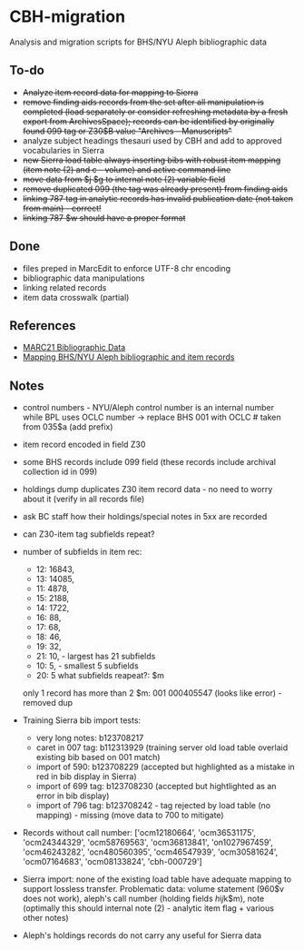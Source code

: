 # CBH-migration
 Analysis and migration scripts for BHS/NYU Aleph bibliographic data


## To-do
+ ~~Analyze item record data for mapping to Sierra~~
+ ~~remove finding aids records from the set after all manipulation is completed (load separately or consider refreshing metadata by a fresh export from ArchivesSpace); records can be identified by originally found 099 tag or Z30$B value "Archives - Manuscripts"~~
+ analyze subject headings thesauri used by CBH and add to approved vocabularies in Sierra
+ ~~new Sierra load table always inserting bibs with robust item mapping (item note (2) and c - volume) and active command line~~
+ ~~move data from $j $g to internal note (2) variable field~~
+ ~~remove duplicated 099 (the tag was already present) from finding aids~~
+ ~~linking 787 tag in analytic records has invalid publication date (not taken from main) - correct!~~
+ ~~linking 787 $w should have a proper format~~

## Done
+ files preped in MarcEdit to enforce UTF-8 chr encoding
+ bibliographic data manipulations
+ linking related records
+ item data crosswalk (partial)

## References
+ [MARC21 Bibliographic Data](https://www.loc.gov/marc/bibliographic/)
+ [Mapping BHS/NYU Aleph bibliographic and item records](https://docs.google.com/spreadsheets/d/19CPV3APa_wotCb2KLEjoiJF8IKdmbhuHEnqvFdqDhmQ/edit?usp=sharing)


## Notes
+ control numbers - NYU/Aleph control number is an internal number while BPL uses OCLC number -> replace BHS 001 with OCLC # taken from 035$a (add prefix)
+ item record encoded in field Z30
+ some BHS records include 099 field (these records include archival collection id in 099)
+ holdings dump duplicates Z30 item record data - no need to worry about it (verify in all records file)
+ ask BC staff how their holdings/special notes in 5xx are recorded
+ can Z30-item tag subfields repeat?
+ number of subfields in item rec:
    + 12: 16843,
    + 13: 14085,
    + 11: 4878,
    + 15: 2188,
    + 14: 1722,
    + 16: 88,
    + 17: 68,
    + 18: 46,
    + 19: 32,
    + 21: 10, - largest has 21 subfields
    + 10: 5,  - smallest 5 subfields
    + 20: 5
    what subfields reapeat?: $m

    only 1 record has more than 2 $m: 001  000405547 (looks like error) - removed dup

+ Training Sierra bib import tests:
    + very long notes: b123708217
    + caret in 007 tag: b112313929 (training server old load table overlaid existing bib based on 001 match)
    + import of 590: b123708229 (accepted but highlighted as a mistake in red in bib display in Sierra)
    + import of 699 tag: b123708230 (accepted but hightlighted as an error in bib display)
    + import of 796 tag: b123708242 - tag rejected by load table (no mapping) - missing (move data to 700 to mitigate)

+ Records without call number: ['ocm12180664', 'ocm36531175', 'ocm24344329', 'ocm58769563', 'ocm36813841', 'on1027967459', 'ocm46243282', 'ocn480560395', 'ocm46547939', 'ocm30581624', 'ocm07164683', 'ocm08133824', 'cbh-000729']

+ Sierra import: none of the existing load table have adequate mapping to support lossless transfer. Problematic data: volume statement (960$v does not work), aleph's call number (holding fields $h$i$j$k$m), note (optimally this should internal note (2) - analytic item flag + various other notes)

+ Aleph's holdings records do not carry any useful for Sierra data